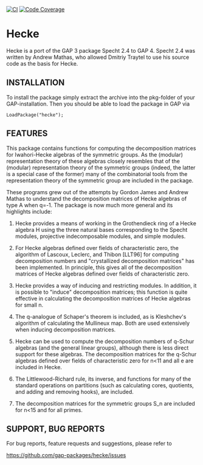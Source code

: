 [![CI](https://github.com/gap-packages/hecke/actions/workflows/CI.yml/badge.svg)](https://github.com/gap-packages/hecke/actions/workflows/CI.yml)
[![Code Coverage](https://codecov.io/github/gap-packages/hecke/coverage.svg?branch=master&token=)](https://codecov.io/gh/gap-packages/hecke)

# Hecke

Hecke is a port of the GAP 3 package Specht 2.4 to GAP 4. Specht 2.4 was written
by Andrew Mathas, who allowed Dmitriy Traytel to use his source code as the basis
for Hecke.


## INSTALLATION

To install the package simply extract the archive into the pkg-folder of your
GAP-installation. Then you should be able to load the package in GAP via

    LoadPackage("hecke");


## FEATURES

This package contains functions for computing the decomposition matrices for
Iwahori-Hecke algebras of the symmetric groups. As the (modular) representation
theory of these algebras closely resembles that of the (modular) representation
theory of the symmetric groups (indeed, the latter is a special case of the
former) many of the combinatorial tools from the representation theory of the
symmetric group are included in the package.

These programs grew out of the attempts by Gordon James and Andrew Mathas to
understand the decomposition matrices of Hecke algebras of type A when q=-1.
The package is now much more general and its highlights include:

1.  Hecke provides a means of working in the Grothendieck ring of a Hecke algebra
    H using the three natural bases corresponding to the Specht modules,
    projective indecomposable modules, and simple modules.

2.  For Hecke algebras defined over fields of characteristic zero, the algorithm
    of Lascoux, Leclerc, and Thibon [LLT96] for computing decomposition numbers
    and "crystallized decomposition matrices" has been implemented. In
    principle, this gives all of the decomposition matrices of Hecke algebras
    defined over fields of characteristic zero.

3.  Hecke provides a way of inducing and restricting modules. In addition, it is
    possible to "induce" decomposition matrices; this function is quite
    effective in calculating the decomposition matrices of Hecke algebras for
    small n.

4.  The q-analogue of Schaper's theorem is included, as is Kleshchev's algorithm
    of calculating the Mullineux map. Both are used extensively when inducing
    decomposition matrices.

5.  Hecke can be used to compute the decomposition numbers of q-Schur algebras
    (and the general linear groups), although there is less direct support for
    these algebras. The decomposition matrices for the q-Schur algebras defined
    over fields of characteristic zero for n<11 and all e are included in Hecke.

6.  The Littlewood-Richard rule, its inverse, and functions for many of the
    standard operations on partitions (such as calculating cores, quotients, and
    adding and removing hooks), are included.

7.  The decomposition matrices for the symmetric groups S_n are included for
    n<15 and for all primes.


## SUPPORT, BUG REPORTS

For bug reports, feature requests and suggestions, please refer to

   <https://github.com/gap-packages/hecke/issues>
